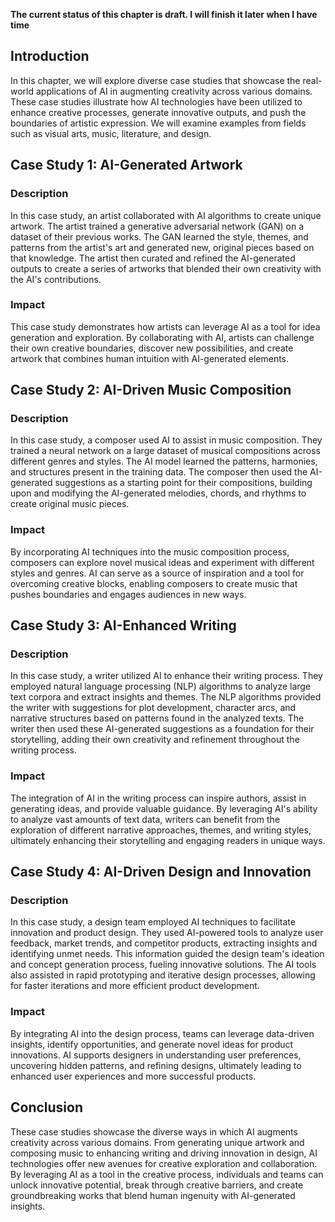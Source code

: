 **The current status of this chapter is draft. I will finish it later when I have time**

Introduction
------------

In this chapter, we will explore diverse case studies that showcase the real-world applications of AI in augmenting creativity across various domains. These case studies illustrate how AI technologies have been utilized to enhance creative processes, generate innovative outputs, and push the boundaries of artistic expression. We will examine examples from fields such as visual arts, music, literature, and design.

Case Study 1: AI-Generated Artwork
----------------------------------

### Description

In this case study, an artist collaborated with AI algorithms to create unique artwork. The artist trained a generative adversarial network (GAN) on a dataset of their previous works. The GAN learned the style, themes, and patterns from the artist's art and generated new, original pieces based on that knowledge. The artist then curated and refined the AI-generated outputs to create a series of artworks that blended their own creativity with the AI's contributions.

### Impact

This case study demonstrates how artists can leverage AI as a tool for idea generation and exploration. By collaborating with AI, artists can challenge their own creative boundaries, discover new possibilities, and create artwork that combines human intuition with AI-generated elements.

Case Study 2: AI-Driven Music Composition
-----------------------------------------

### Description

In this case study, a composer used AI to assist in music composition. They trained a neural network on a large dataset of musical compositions across different genres and styles. The AI model learned the patterns, harmonies, and structures present in the training data. The composer then used the AI-generated suggestions as a starting point for their compositions, building upon and modifying the AI-generated melodies, chords, and rhythms to create original music pieces.

### Impact

By incorporating AI techniques into the music composition process, composers can explore novel musical ideas and experiment with different styles and genres. AI can serve as a source of inspiration and a tool for overcoming creative blocks, enabling composers to create music that pushes boundaries and engages audiences in new ways.

Case Study 3: AI-Enhanced Writing
---------------------------------

### Description

In this case study, a writer utilized AI to enhance their writing process. They employed natural language processing (NLP) algorithms to analyze large text corpora and extract insights and themes. The NLP algorithms provided the writer with suggestions for plot development, character arcs, and narrative structures based on patterns found in the analyzed texts. The writer then used these AI-generated suggestions as a foundation for their storytelling, adding their own creativity and refinement throughout the writing process.

### Impact

The integration of AI in the writing process can inspire authors, assist in generating ideas, and provide valuable guidance. By leveraging AI's ability to analyze vast amounts of text data, writers can benefit from the exploration of different narrative approaches, themes, and writing styles, ultimately enhancing their storytelling and engaging readers in unique ways.

Case Study 4: AI-Driven Design and Innovation
---------------------------------------------

### Description

In this case study, a design team employed AI techniques to facilitate innovation and product design. They used AI-powered tools to analyze user feedback, market trends, and competitor products, extracting insights and identifying unmet needs. This information guided the design team's ideation and concept generation process, fueling innovative solutions. The AI tools also assisted in rapid prototyping and iterative design processes, allowing for faster iterations and more efficient product development.

### Impact

By integrating AI into the design process, teams can leverage data-driven insights, identify opportunities, and generate novel ideas for product innovations. AI supports designers in understanding user preferences, uncovering hidden patterns, and refining designs, ultimately leading to enhanced user experiences and more successful products.

Conclusion
----------

These case studies showcase the diverse ways in which AI augments creativity across various domains. From generating unique artwork and composing music to enhancing writing and driving innovation in design, AI technologies offer new avenues for creative exploration and collaboration. By leveraging AI as a tool in the creative process, individuals and teams can unlock innovative potential, break through creative barriers, and create groundbreaking works that blend human ingenuity with AI-generated insights.
